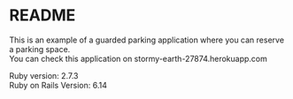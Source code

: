 # README

This is an example of a guarded parking application where you can reserve a parking space.<br>
You can check this application on stormy-earth-27874.herokuapp.com

Ruby version: 2.7.3<br>
Ruby on Rails Version: 6.14
